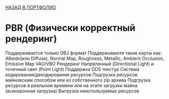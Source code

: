 [НАЗАД В ПОРТФОЛИО](/../main/assets/README.md)

# PBR (Физически корректный рендеринг)

Поддерживается только OBJ формат
Поддерживаютя такие карты как: Albedo(или Diffuse), Normal Map, Roughness, Metallic, Ambient Occlusion, Emissive Map
VAO/VBO Рендеринг
Напрвленный (Directional Light) и точечный свет (Point Light)
Поддержка DDS текстур
Система кодирования/декодирования ресурсов
Подгрузка ресурсов майновским способом или из собственного zip архива
Подгрузка ресурсов в реальном времени или на этапе загрузки майна (асинхронная загрузка)
Выгрузка неиспользуемых ресурсов


